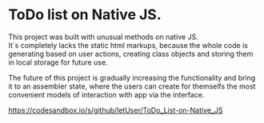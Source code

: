 # ToDo list on Native JS.

This project was built with unusual methods on native JS. <br />
It\`s completely lacks the static html markups, because the whole code is generating based on user actions, creating class objects and storing them in local storage for future use. <br /> 

The future of this project is gradually increasing the functionality and bring it to an assembler state, where the users can create for themselfs the most convenient models of interaction with app via the interface.

https://codesandbox.io/s/github/letUser/ToDo_List-on-Native_JS

